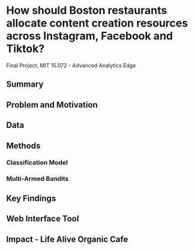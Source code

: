 # How should Boston restaurants allocate content creation resources across Instagram, Facebook and Tiktok?
Final Project, MIT 15.072 - Advanced Analytics Edge

## Summary

## Problem and Motivation

## Data

## Methods

### Classification Model

### Multi-Armed Bandits

## Key Findings

## Web Interface Tool

## Impact - Life Alive Organic Cafe
